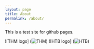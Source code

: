 ```yaml
---
layout: page
title: About
permalink: /about/
---
```


This is a test site for github pages.

 ![THM logo] (<img src="https://tryhackme-badges.s3.amazonaws.com/FieldSupp0rt.png" alt="THM">)
 ![HTB logo] (<img src="http://www.hackthebox.eu/badge/image/167596" alt="HTB">)
 
[downeg at github]: https://github.com/downeg


